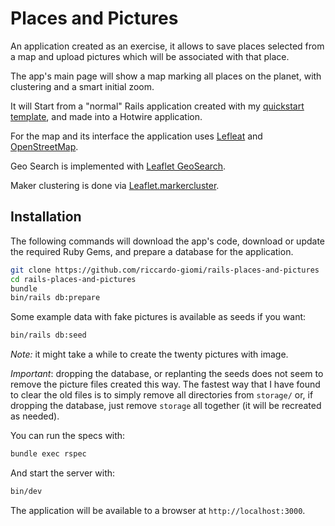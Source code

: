 # Places and Pictures

An application created as an exercise, it allows to save places selected from a
map and upload pictures which will be associated with that place.

The app's main page will show a map marking all places on the planet, with
clustering and a smart initial zoom.

It will Start from a "normal" Rails application created with my
[quickstart template](https://github.com/riccardo-giomi/rails-7.1-quickstart),
and made into a Hotwire application.

For the map and its interface the application uses
[Lefleat](https://leafletjs.com/) and
[OpenStreetMap](https://www.openstreetmap.org).

Geo Search is implemented with
[Leaflet GeoSearch](https://github.com/smeijer/leaflet-geosearch).

Maker clustering is done via
[Leaflet.markercluster](https://github.com/Leaflet/Leaflet.markercluster).


## Installation

The following commands will download the app's code, download or update the
required Ruby Gems, and prepare a database for the application.

``` bash
git clone https://github.com/riccardo-giomi/rails-places-and-pictures
cd rails-places-and-pictures
bundle
bin/rails db:prepare
```

Some example data with fake pictures is available as seeds if you want:
``` bash
bin/rails db:seed
```

*Note:* it might take a while to create the twenty pictures with image.

*Important*: dropping the database, or replanting the seeds does not seem to
remove the picture files created this way.
The fastest way that I have found to clear the old files is to simply remove all
directories from `storage/` or, if dropping the database, just remove `storage`
all together (it will be recreated as needed).

You can run the specs with:
``` bash
bundle exec rspec
```

And start the server with:
``` bash
bin/dev
```

The application will be available to a browser at `http://localhost:3000`.


